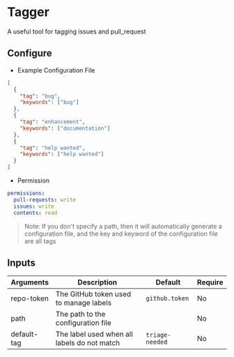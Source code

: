 # Tagger

A useful tool for tagging issues and pull_request

## Configure

- Example Configuration File

```json
[
  {
    "tag": "bug",
    "keywords": ["bug"]
  },
  {
    "tag": "enhancement",
    "keywords": ["documentation"]
  },
  {
    "tag": "help wanted",
    "keywords": ["help wanted"]
  }
]
```

- Permission

```yml
permissions:
  pull-requests: write
  issues: write
  contents: read
```

> Note: If you don't specify a path, then it will automatically generate a configuration file, and the key and keyword of the configuration file are all tags

## Inputs

| Arguments         | Description                                    | Default                | Require |
| ----------------- | ---------------------------------------------- | ---------------------- | ------- |
| repo-token        | The GitHub token used to manage labels         | `github.token` | No      | 
| path              | The path to the configuration file             |                        | No      |
| default-tag | The label used when all labels do not match    | `triage-needed` | No      |
